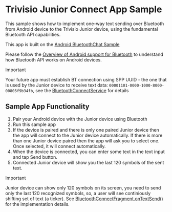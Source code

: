Trivisio Junior Connect App Sample
===================================

This sample shows how to implement one-way text sending over Bluetooth from Android device to the
Trivisio Junior device, using the fundamental Bluetooth API capabilities.

This app is built on the [Android BluetoothChat Sample][1]

Please follow the [Overview of Android support for Bluetooth][2] to understand how Bluetooth API works
on Android devices.

[1]: https://github.com/android/connectivity-samples/tree/master/BluetoothChat
[2]: https://developer.android.com/guide/topics/connectivity/bluetooth

> [!IMPORTANT]
> Your future app must establish BT connection using SPP UUID - the one that is used by the Junior device to receive text data: `00001101-0000-1000-8000-00805f9b34fb`, see the [BluetoothConnectService][3] for details

[3]: https://github.com/iiiyx/trivisio-junior-connect/app/src/main/java/com/trivisio/junior/connect/BluetoothConnectService.java

Sample App Functionality
------------

1. Pair your Android device with the Junior device using Bluetooth
2. Run this sample app
3. If the device is paired and there is only one paired Junior device then the app will connect to the Junior device automatically. If there is more than one Junior device paired then the app will ask you to select one. Once selected, it will connect automatically.
4. When the device is connected, you can enter some text in the text input and tap Send button.
5. Connected Junior device will show you the last 120 symbols of the sent text.

> [!IMPORTANT]
> Junior device can show only 120 symbols on its screen, you need to send only the last 120 recognized symbols, so, a user will see continiously shifting set of text (a ticker). See [BluetoothConnectFragment.onTextSend()][4] for the implementation details.

[4]: https://github.com/iiiyx/trivisio-junior-connect/app/src/main/java/com/trivisio/junior/connect/BluetoothConnectService.java#L380
